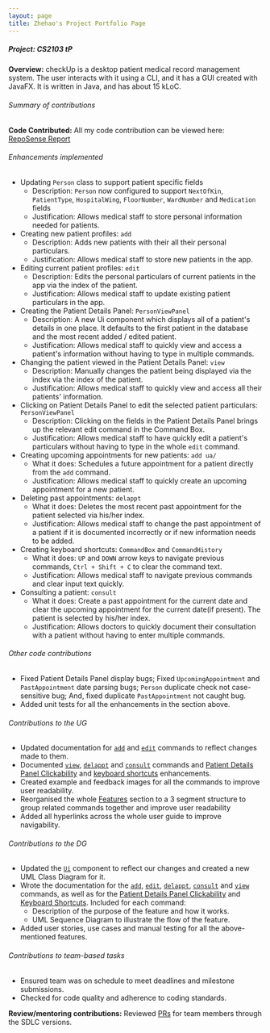 ```yaml
---
layout: page
title: Zhehao's Project Portfolio Page
---
```


##### Project: CS2103 tP
__Overview:__ checkUp is a desktop patient medical record management system. The user interacts with it using a CLI, and it has a GUI
created with JavaFX. It is written in Java, and has about 15 kLoC.

###### Summary of contributions
__Code Contributed:__ All my code contribution can be viewed here:
[RepoSense Report](https://nus-cs2103-ay2223s1.github.io/tp-dashboard/?search=charles1026&breakdown=true)

###### Enhancements implemented
- Updating `Person` class to support patient specific fields
  - Description: `Person` now configured to support `NextOfKin`, `PatientType`, `HospitalWing`, 
    `FloorNumber`, `WardNumber` and `Medication` fields
  - Justification: Allows medical staff to store personal information needed for patients.
- Creating new patient profiles: `add`
  - Description: Adds new patients with their all their personal particulars.
  - Justification: Allows medical staff to store new patients in the app.
- Editing current patient profiles: `edit`
  - Description: Edits the personal particulars of current patients in the app via the index of the patient.
  - Justification: Allows medical staff to update existing patient particulars in the app.
- Creating the Patient Details Panel: `PersonViewPanel`
  - Description: A new Ui component which displays all of a patient's details in one place. It defaults to the first 
    patient in the database and the most recent added / edited patient.
  - Justification: Allows medical staff to quickly view and access a patient's information without having to type in 
    multiple commands.
- Changing the patient viewed in the Patient Details Panel: `view`
  - Description: Manually changes the patient being displayed via the index via the index of the patient.
  - Justification: Allows medical staff to quickly view and access all their patients' information.
- Clicking on Patient Details Panel to edit the selected patient particulars: `PersonViewPanel`
  - Description: Clicking on the fields in the Patient Details Panel brings up the relevant edit command in the 
    Command Box.
  - Justification: Allows medical staff to have quickly edit a patient's particulars without having to type in the whole
    `edit` command.
- Creating upcoming appointments for new patients: `add ua/`
  - What it does: Schedules a future appointment for a patient directly from the `add` command.
  - Justification: Allows medical staff to quickly create an upcoming appointment for a new patient.
- Deleting past appointments: `delappt`
  - What it does: Deletes the most recent past appointment for the patient selected via his/her index. 
  - Justification: Allows medical staff to change the past appointment of a patient if it is documented incorrectly or 
    if new information needs to be added.
- Creating keyboard shortcuts: `CommandBox` and `CommandHistory`
  - What it does: `UP` and `DOWN` arrow keys to navigate previous commands, `Ctrl + Shift + C` to clear the command text.
  - Justification: Allows medical staff to navigate previous commands and clear input text quickly.
- Consulting a patient: `consult`
  - What it does: Create a past appointment for the current date and clear the upcoming appointment for the current 
    date(if present). The patient is selected by his/her index.
  - Justification: Allows doctors to quickly document their consultation with a patient without having to enter 
    multiple commands.
  
###### Other code contributions
- Fixed Patient Details Panel display bugs; Fixed `UpcomingAppointment` and `PastAppointment` date parsing bugs; 
  `Person` duplicate check not case-sensitive bug; And, fixed duplicate `PastAppointment` not caught bug.
- Added unit tests for all the enhancements in the section above.

###### Contributions to the UG
- Updated documentation for [`add`](https://checkup.netlify.app/userguide#adding-a-patient-add) 
  and [`edit`](https://checkup.netlify.app/userguide#editing-a-patient-edit) commands to reflect changes made to them.
- Documented [`view`](https://checkup.netlify.app/userguide#viewing-a-patient-view),
  [`delappt`](https://checkup.netlify.app/userguide#deleting-past-appointment-for-patient-delappt) 
  and [`consult`](https://checkup.netlify.app/userguide#consulting-a-patient-consult) 
  commands and [Patient Details Panel Clickability](https://checkup.netlify.app/userguide#person-details-panel) and 
  [keyboard shortcuts](https://checkup.netlify.app/userguide#keyboard-shortcuts) enhancements.
- Created example and feedback images for all the commands to improve user readability.
- Reorganised the whole [Features](https://checkup.netlify.app/userguide#features) section to a 3 segment structure to 
  group related commands together and improve user readability
- Added all hyperlinks across the whole user guide to improve navigability.

###### Contributions to the DG
- Updated the [`Ui`](https://checkup.netlify.app/developerguide#ui-component)
  component to reflect our changes and created a new UML Class Diagram for it.
- Wrote the documentation for the [`add`](https://checkup.netlify.app/developerguide#add-command),
  [`edit`](https://checkup.netlify.app/developerguide#edit-command),
  [`delappt`](https://checkup.netlify.app/developerguide#delappt-delete-appointment-command),
  [`consult`](https://checkup.netlify.app/developerguide#consult-command) 
  and [`view`](https://checkup.netlify.app/developerguide#view-command) commands, 
  as well as for the [Patient Details Panel Clickability]()
  and [Keyboard Shortcuts](https://checkup.netlify.app/developerguide#keyboard-shortcuts). Included for each command:
  - Description of the purpose of the feature and how it works.
  - UML Sequence Diagram to illustrate the flow of the feature.
- Added user stories, use cases and manual testing for all the above-mentioned features.

###### Contributions to team-based tasks
- Ensured team was on schedule to meet deadlines and milestone submissions.
- Checked for code quality and adherence to coding standards.

__Review/mentoring contributions:__ Reviewed [PRs](https://github.com/AY2223S1-CS2103T-W16-3/tp/pulls?q=is%3Apr+is%3Aclosed+reviewed-by%3A%40me)
  for team members through the SDLC versions.
